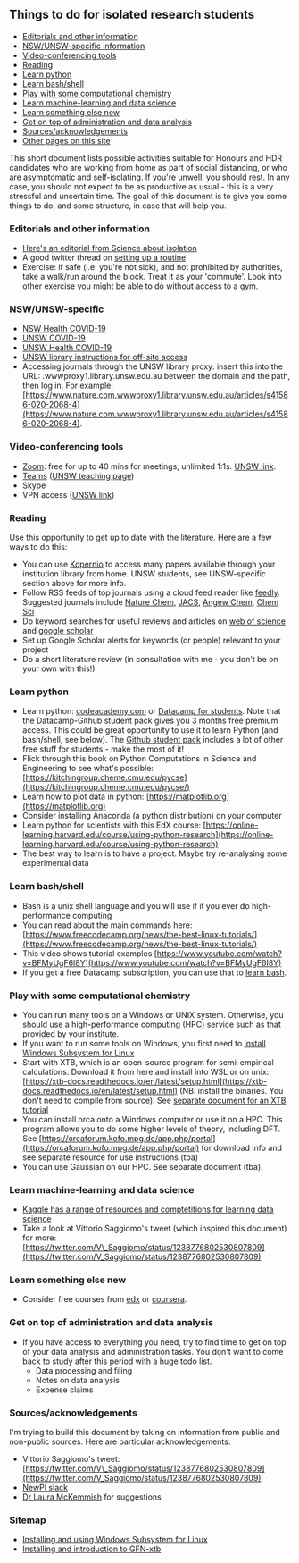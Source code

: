 ## Things to do for isolated research students

- [Editorials and other information](#editorials-and-other-information)
- [NSW/UNSW-specific information](#nsw-unsw-specific)
- [Video-conferencing tools](#video-conferencing-tools)
- [Reading](#reading)
- [Learn python](#learn-python)
- [Learn bash/shell](#learn-bash-shell)
- [Play with some computational chemistry](#play-with-some-computational-chemistry)
- [Learn machine-learning and data science](#learn-machine-learning-and-data-science)
- [Learn something else new](#learn-something-else-new)
- [Get on top of administration and data analysis](#get-on-top-of-administration-and-data-analysis)
- [Sources/acknowledgements](#sources-acknowledgements)
- [Other pages on this site](#sitemap)

This short document lists possible activities suitable for Honours and HDR candidates who are working from home as part of social distancing, or who are asymptomatic and self-isolating. If you're unwell, you should rest. In any case, you should not expect to be as productive as usual - this is a very stressful and uncertain time. The goal of this document is to give you some things to do, and some structure, in case that will help you.

### Editorials and other information
- [Here's an editorial from Science about isolation](https://www.sciencemag.org/careers/2020/03/working-home-because-covid-19-here-are-10-ways-spend-your-time)
- A good twitter thread on [setting up a routine](https://twitter.com/WildBrisco/status/1239601642972033032)
- Exercise: if safe (i.e. you're not sick), and not prohibited by authorities, take a walk/run around the block. Treat it as your 'commute'. Look into other exercise you might be able to do without access to a gym. 

### NSW/UNSW-specific 
- [NSW Health COVID-19](https://www.health.nsw.gov.au/Infectious/diseases/Pages/coronavirus.aspx)
- [UNSW COVID-19](https://www.unsw.edu.au/advice-on-unsw-response-to-the-coronavirus)
- [UNSW Health COVID-19](https://student.unsw.edu.au/health-service-information-coronavirus#overlay-context=hsu)
- [UNSW library instructions for off-site access](https://www.library.unsw.edu.au/study/access-to-online-resources)
- Accessing journals through the UNSW library proxy: insert this into the URL: .wwwproxy1.library.unsw.edu.au between the domain and the path, then log in. For example: [https://www.nature.com.wwwproxy1.library.unsw.edu.au/articles/s41586-020-2068-4](https://www.nature.com.wwwproxy1.library.unsw.edu.au/articles/s41586-020-2068-4). 


### Video-conferencing tools

- [Zoom](https://zoom.us): free for up to 40 mins for meetings; unlimited 1:1s. [UNSW link](https://www.myit.unsw.edu.au/services/staff/software/zoom-conferencing).
- [Teams](https://products.office.com/en/microsoft-teams/work-remotely) ([UNSW teaching page](https://teaching.unsw.edu.au/digital-assessment-toolkit/microsoft-teams))
- Skype
- VPN access ([UNSW link](https://www.myit.unsw.edu.au/services/students/remote-access-vpn))

### Reading

Use this opportunity to get up to date with the literature. Here are a few ways to do this:

- You can use [Kopernio](https://kopernio.com) to access many papers available through your institution library from home. UNSW students, see UNSW-specific section above for more info.
- Follow RSS feeds of top journals using a cloud feed reader like [feedly](https://feedly.com/). Suggested journals include [Nature Chem](https://www.nature.com/nchem/), [JACS](https://pubs.acs.org/journal/jacsat), [Angew Chem](https://onlinelibrary.wiley.com/journal/15213757), [Chem Sci](https://pubs.rsc.org/en/Journals/JournalIssues/SC#!recentarticles&adv)
- Do keyword searches for useful reviews and articles on [web of science](https://webofknowledge.com) and [google scholar](https://scholar.google.com/)
- Set up Google Scholar alerts for keywords (or people) relevant to your project
- Do a short literature review (in consultation with me - you don't be on your own with this!)

### Learn python

- Learn python: [codeacademy.com](https://codeacademy.com) or [Datacamp for students](https://www.datacamp.com/github-students). Note that the Datacamp-Github student pack gives you 3 months free premium access. This could be great opportunity to use it to learn Python (and bash/shell, see below). The [Github student pack](https://education.github.com/pack) includes a lot of other free stuff for students - make the most of it!
- Flick through this book on Python Computations in Science and Engineering to see what's possible: [https://kitchingroup.cheme.cmu.edu/pycse](https://kitchingroup.cheme.cmu.edu/pycse/)
- Learn how to plot data in python: [https://matplotlib.org](https://matplotlib.org)
- Consider installing Anaconda (a python distribution) on your computer
- Learn python for scientists with this EdX course: [https://online-learning.harvard.edu/course/using-python-research](https://online-learning.harvard.edu/course/using-python-research)
- The best way to learn is to have a project. Maybe try re-analysing some experimental data

### Learn bash/shell

- Bash is a unix shell language and you will use if it you ever do high-performance computing
- You can read about the main commands here: [https://www.freecodecamp.org/news/the-best-linux-tutorials/](https://www.freecodecamp.org/news/the-best-linux-tutorials/)
- This video shows tutorial examples [https://www.youtube.com/watch?v=BFMyUgF6I8Y](https://www.youtube.com/watch?v=BFMyUgF6I8Y)
- If you get a free Datacamp subscription, you can use that to [learn bash](https://www.datacamp.com/courses/tech:shell).

### Play with some computational chemistry

- You can run many tools on a Windows or UNIX system. Otherwise, you should use a high-performance computing (HPC) service such as that provided by your institute.
- If you want to run some tools on Windows, you first need to [install Windows Subsystem for Linux](install-wsl.md)
- Start with XTB, which is an open-source program for semi-empirical calculations. Download it from here and install into WSL or on unix:  [https://xtb-docs.readthedocs.io/en/latest/setup.html](https://xtb-docs.readthedocs.io/en/latest/setup.html) (NB: install the binaries. You don't need to compile from source). See [separate document for an XTB tutorial](use-xtb.md)
- You can install orca onto a Windows computer or use it on a HPC. This program allows you to do some higher levels of theory, including DFT. See [https://orcaforum.kofo.mpg.de/app.php/portal](https://orcaforum.kofo.mpg.de/app.php/portal) for download info and see separate resource for use instructions (tba)
- You can use Gaussian on our HPC. See separate document (tba).

### Learn machine-learning and data science
- [Kaggle has a range of resources and comptetitions for learning data science](https://www.kaggle.com/)
- Take a look at Vittorio Saggiomo&#39;s tweet (which inspired this document) for more: [https://twitter.com/V\_Saggiomo/status/1238776802530807809](https://twitter.com/V_Saggiomo/status/1238776802530807809)

### Learn something else new
- Consider free courses from [edx](https://www.edx.org/) or [coursera](https://www.coursera.org/).

### Get on top of administration and data analysis
- If you have access to everything you need, try to find time to get on top of your data analysis and administration tasks. You don't want to come back to study after this period with a huge todo list.
  - Data processing and filing
  - Notes on data analysis
  - Expense claims

### Sources/acknowledgements

I'm trying to build this document by taking on information from public and non-public sources. Here are particular acknowledgements:

- Vittorio Saggiomo's tweet: [https://twitter.com/V\_Saggiomo/status/1238776802530807809](https://twitter.com/V_Saggiomo/status/1238776802530807809)
- [NewPI slack](https://newpislack.wordpress.com/)
- [Dr Laura McKemmish](http://www.chemistry.unsw.edu.au/staff/laura-mckemmish) for suggestions

### Sitemap
- [Installing and using Windows Subsystem for Linux](install-wsl.md)
- [Installing and introduction to GFN-xtb](use-xtb.md)
